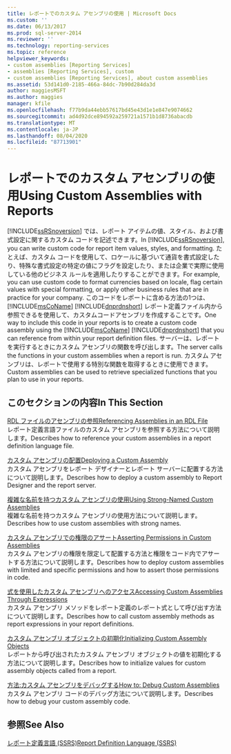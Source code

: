 ```yaml
---
title: レポートでのカスタム アセンブリの使用 | Microsoft Docs
ms.custom: ''
ms.date: 06/13/2017
ms.prod: sql-server-2014
ms.reviewer: ''
ms.technology: reporting-services
ms.topic: reference
helpviewer_keywords:
- custom assemblies [Reporting Services]
- assemblies [Reporting Services], custom
- custom assemblies [Reporting Services], about custom assemblies
ms.assetid: 53d141d0-2185-466a-84dc-7b90d284da3d
author: maggiesMSFT
ms.author: maggies
manager: kfile
ms.openlocfilehash: f77b9da44ebb57617bd45e43d1e1e847e9074662
ms.sourcegitcommit: ad4d92dce894592a259721a1571b1d8736abacdb
ms.translationtype: MT
ms.contentlocale: ja-JP
ms.lasthandoff: 08/04/2020
ms.locfileid: "87713901"
---
```

# <a name="using-custom-assemblies-with-reports"></a><span data-ttu-id="26423-102">レポートでのカスタム アセンブリの使用</span><span class="sxs-lookup"><span data-stu-id="26423-102">Using Custom Assemblies with Reports</span></span>
  <span data-ttu-id="26423-103">[!INCLUDE[ssRSnoversion](../../includes/ssrsnoversion-md.md)] では、レポート アイテムの値、スタイル、および書式設定に関するカスタム コードを記述できます。</span><span class="sxs-lookup"><span data-stu-id="26423-103">In [!INCLUDE[ssRSnoversion](../../includes/ssrsnoversion-md.md)], you can write custom code for report item values, styles, and formatting.</span></span> <span data-ttu-id="26423-104">たとえば、カスタム コードを使用して、ロケールに基づいて通貨を書式設定したり、特殊な書式設定の特定の値にフラグを設定したり、または企業で実際に使用している他のビジネス ルールを適用したりすることができます。</span><span class="sxs-lookup"><span data-stu-id="26423-104">For example, you can use custom code to format currencies based on locale, flag certain values with special formatting, or apply other business rules that are in practice for your company.</span></span> <span data-ttu-id="26423-105">このコードをレポートに含める方法の1つは、 [!INCLUDE[msCoName](../../includes/msconame-md.md)] [!INCLUDE[dnprdnshort](../../includes/dnprdnshort-md.md)] レポート定義ファイル内から参照できるを使用して、カスタムコードアセンブリを作成することです。</span><span class="sxs-lookup"><span data-stu-id="26423-105">One way to include this code in your reports is to create a custom code assembly using the [!INCLUDE[msCoName](../../includes/msconame-md.md)] [!INCLUDE[dnprdnshort](../../includes/dnprdnshort-md.md)] that you can reference from within your report definition files.</span></span> <span data-ttu-id="26423-106">サーバーは、レポートを実行するときにカスタム アセンブリの関数を呼び出します。</span><span class="sxs-lookup"><span data-stu-id="26423-106">The server calls the functions in your custom assemblies when a report is run.</span></span> <span data-ttu-id="26423-107">カスタム アセンブリは、レポートで使用する特別な関数を取得するときに使用できます。</span><span class="sxs-lookup"><span data-stu-id="26423-107">Custom assemblies can be used to retrieve specialized functions that you plan to use in your reports.</span></span>  
  
## <a name="in-this-section"></a><span data-ttu-id="26423-108">このセクションの内容</span><span class="sxs-lookup"><span data-stu-id="26423-108">In This Section</span></span>  
 [<span data-ttu-id="26423-109">RDL ファイルのアセンブリの参照</span><span class="sxs-lookup"><span data-stu-id="26423-109">Referencing Assemblies in an RDL File</span></span>](referencing-assemblies-in-an-rdl-file.md)  
 <span data-ttu-id="26423-110">レポート定義言語ファイルのカスタム アセンブリを参照する方法について説明します。</span><span class="sxs-lookup"><span data-stu-id="26423-110">Describes how to reference your custom assemblies in a report definition language file.</span></span>  
  
 [<span data-ttu-id="26423-111">カスタム アセンブリの配置</span><span class="sxs-lookup"><span data-stu-id="26423-111">Deploying a Custom Assembly</span></span>](deploying-a-custom-assembly.md)  
 <span data-ttu-id="26423-112">カスタム アセンブリをレポート デザイナーとレポート サーバーに配置する方法について説明します。</span><span class="sxs-lookup"><span data-stu-id="26423-112">Describes how to deploy a custom assembly to Report Designer and the report server.</span></span>  
  
 [<span data-ttu-id="26423-113">複雑な名前を持つカスタム アセンブリの使用</span><span class="sxs-lookup"><span data-stu-id="26423-113">Using Strong-Named Custom Assemblies</span></span>](using-strong-named-custom-assemblies.md)  
 <span data-ttu-id="26423-114">複雑な名前を持つカスタム アセンブリの使用方法について説明します。</span><span class="sxs-lookup"><span data-stu-id="26423-114">Describes how to use custom assemblies with strong names.</span></span>  
  
 [<span data-ttu-id="26423-115">カスタム アセンブリでの権限のアサート</span><span class="sxs-lookup"><span data-stu-id="26423-115">Asserting Permissions in Custom Assemblies</span></span>](asserting-permissions-in-custom-assemblies.md)  
 <span data-ttu-id="26423-116">カスタム アセンブリの権限を限定して配置する方法と権限をコード内でアサートする方法について説明します。</span><span class="sxs-lookup"><span data-stu-id="26423-116">Describes how to deploy custom assemblies with limited and specific permissions and how to assert those permissions in code.</span></span>  
  
 [<span data-ttu-id="26423-117">式を使用したカスタム アセンブリへのアクセス</span><span class="sxs-lookup"><span data-stu-id="26423-117">Accessing Custom Assemblies Through Expressions</span></span>](accessing-custom-assemblies-through-expressions.md)  
 <span data-ttu-id="26423-118">カスタム アセンブリ メソッドをレポート定義のレポート式として呼び出す方法について説明します。</span><span class="sxs-lookup"><span data-stu-id="26423-118">Describes how to call custom assembly methods as report expressions in your report definitions.</span></span>  
  
 [<span data-ttu-id="26423-119">カスタム アセンブリ オブジェクトの初期化</span><span class="sxs-lookup"><span data-stu-id="26423-119">Initializing Custom Assembly Objects</span></span>](initializing-custom-assembly-objects.md)  
 <span data-ttu-id="26423-120">レポートから呼び出されたカスタム アセンブリ オブジェクトの値を初期化する方法について説明します。</span><span class="sxs-lookup"><span data-stu-id="26423-120">Describes how to initialize values for custom assembly objects called from a report.</span></span>  
  
 [<span data-ttu-id="26423-121">方法:カスタム アセンブリをデバッグする</span><span class="sxs-lookup"><span data-stu-id="26423-121">How to: Debug Custom Assemblies</span></span>](how-to-debug-custom-assemblies.md)  
 <span data-ttu-id="26423-122">カスタム アセンブリ コードのデバッグ方法について説明します。</span><span class="sxs-lookup"><span data-stu-id="26423-122">Describes how to debug your custom assembly code.</span></span>  
  
## <a name="see-also"></a><span data-ttu-id="26423-123">参照</span><span class="sxs-lookup"><span data-stu-id="26423-123">See Also</span></span>  
 [<span data-ttu-id="26423-124">レポート定義言語 &#40;SSRS&#41;</span><span class="sxs-lookup"><span data-stu-id="26423-124">Report Definition Language &#40;SSRS&#41;</span></span>](../reports/report-definition-language-ssrs.md)  
  
  
